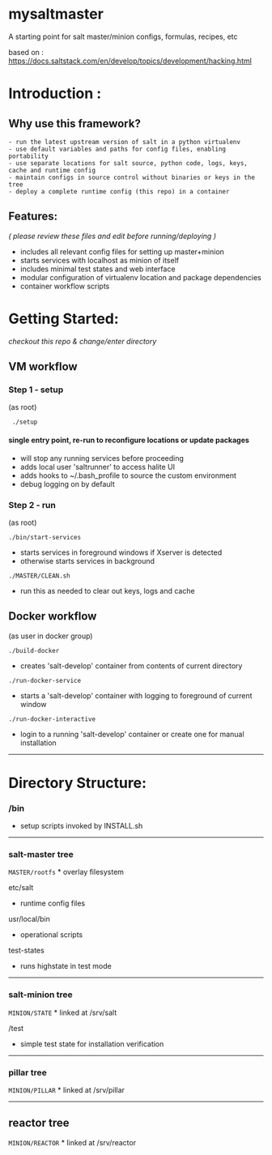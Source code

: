 mysaltmaster
================

A starting point for salt master/minion configs, formulas, recipes, etc

based on : https://docs.saltstack.com/en/develop/topics/development/hacking.html

# Introduction :

## Why use this framework?

	- run the latest upstream version of salt in a python virtualenv
	- use default variables and paths for config files, enabling portability
	- use separate locations for salt source, python code, logs, keys, cache and runtime config
	- maintain configs in source control without binaries or keys in the tree
	- deploy a complete runtime config (this repo) in a container


## Features:

*( please review these files and edit before running/deploying )*
- includes all relevant config files for setting up master+minion
- starts services with localhost as minion of itself
- includes minimal test states and web interface
- modular configuration of virtualenv location and package dependencies
- container workflow scripts

# Getting Started:


*checkout this repo & change/enter directory*

## VM workflow

### Step 1 - setup
(as root)

  ` ./setup`

#### single entry point, re-run to reconfigure locations or update packages

  * will stop any running services before proceeding
  * adds local user 'saltrunner' to access halite UI
  * adds hooks to ~/.bash_profile to source the custom environment 
  * debug logging on by default

### Step 2 - run
(as root)

  `./bin/start-services`
  * starts services in foreground windows if Xserver is detected
  * otherwise starts services in background

`./MASTER/CLEAN.sh`
* run this as needed to clear out keys, logs and cache


## Docker workflow
(as user in docker group)

  `./build-docker` 
  * creates 'salt-develop' container from contents of current directory

  `./run-docker-service` 
  * starts a 'salt-develop' container with logging to foreground of current window

  `./run-docker-interactive`
  * login to a running 'salt-develop' container or create one for manual installation


----------------
# Directory Structure:

### /bin 				
* setup scripts invoked by INSTALL.sh

----------------
### salt-master tree

`MASTER/rootfs`
	* overlay filesystem

etc/salt
* runtime config files

usr/local/bin
* operational scripts

test-states
* runs highstate in test mode

----------------
### salt-minion tree
`MINION/STATE`
	* linked at /srv/salt

/test
* simple test state for installation verification

----------------
### pillar tree
`MINION/PILLAR`
	* linked at /srv/pillar

----------------
## reactor tree
`MINION/REACTOR`
	* linked at /srv/reactor
